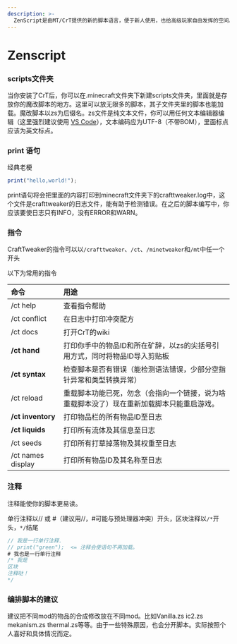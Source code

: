 ```yaml
---
description: >-
  ZenScript是由MT/CrT提供的新的脚本语言，便于新人使用，也给高级玩家自由发挥的空间。ZenScript是顺序读取，从上往下读取，这意味着。import在脚本最前面，声明变量在脚本较上部。顺便一说，CrT修复了MT脚本不能使用中文的bug。
---
```


# Zenscript

### scripts文件夹

当你安装了CrT后，你可以在.minecraft文件夹下新建scripts文件夹，里面就是存放你的魔改脚本的地方。这里可以放无限多的脚本，其子文件夹里的脚本也能加载。魔改脚本以zs为后缀名。zs文件是纯文本文件，你可以用任何文本编辑器编辑（这里强烈建议使用 [VS Code](https://code.visualstudio.com/)），文本编码应为UTF-8（不带BOM），里面标点应该为英文标点。

### print 语句

经典老梗

```javascript
print("hello,world!");
```

print语句将会把里面的内容打印到minecraft文件夹下的crafttweaker.log中，这个文件是crafttweaker的日志文件，能有助于检测错误。在之后的脚本编写中，你应该要使日志只有INFO，没有ERROR和WARN。

### 指令

CraftTweaker的指令可以以`/crafttweaker`、`/ct`、`/minetweaker`和`/mt`中任一个开头

以下为常用的指令

| 命令 | 用途 |
| :--- | :--- |
| /ct help | 查看指令帮助 |
| /ct conflict | 在日志中打印冲突配方 |
| /ct docs | 打开CrT的wiki |
| **/ct hand** | 打印你手中的物品ID和所在矿辞，以zs的尖括号引用方式，同时将物品ID导入剪贴板 |
| **/ct syntax** | 检查脚本是否有错误（能检测语法错误，少部分空指针异常和类型转换异常） |
| /ct reload | 重载脚本功能已死，勿念（会指向一个链接，说为啥重载脚本没了）现在重新加载脚本只能重启游戏。 |
| **/ct inventory** | 打印物品栏的所有物品ID至日志 |
| **/ct liquids** | 打印所有流体及其信息至日志 |
| /ct seeds | 打印所有打草掉落物及其权重至日志 |
| /ct names display | 打印所有物品ID及其名称至日志 |

### 注释

注释能使你的脚本更易读。

单行注释以// 或 \#（建议用//，\#可能与预处理器冲突）开头，区块注释以`/*`开头，`*/`结尾

```javascript
// 我是一行单行注释.
// print("green");  <= 注释会使语句不再加载。
# 我也是一行单行注释
/* 我是
区块
注释哒！
*/
```

### 编排脚本的建议

建议把不同mod的物品的合成修改放在不同mod。比如Vanilla.zs ic2.zs mekanism.zs thermal.zs等等。由于一些特殊原因，也会分开脚本。实际按照个人喜好和具体情况而定。

